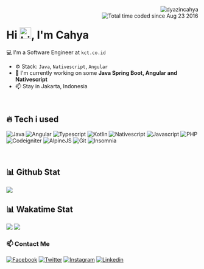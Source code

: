<img align="right" src="https://komarev.com/ghpvc/?username=dyazincahya" alt="dyazincahya" /><br/>
<img src="https://wakatime.com/badge/user/fd321787-7d82-4766-b987-60584327310e.svg" alt="Total time coded since Aug 23 2016" align="right" />

<h1>Hi <img src="https://user-images.githubusercontent.com/1303154/88677602-1635ba80-d120-11ea-84d8-d263ba5fc3c0.gif" width="30" alt="hi">, I'm Cahya</h1>

💻 I'm a Software Engineer at ``kct.co.id``

- ⚙️ Stack: ``Java``, ``Nativescript``, ``Angular``
- 🏢 I'm currently working on some **Java Spring Boot, Angular and Nativescript**
- 📫 Stay in Jakarta, Indonesia


<br/>

## 🔥 Tech i used

![Java](https://img.shields.io/badge/Java-ED8B00?style=for-the-badge&logo=java&logoColor=white)
![Angular](https://img.shields.io/badge/Angular-b52e31?style=for-the-badge&logo=angular&logoColor=white)
![Typescript](https://img.shields.io/badge/Typescript-2F74C0?style=for-the-badge&logo=typescript&logoColor=white)
![Kotlin](https://img.shields.io/badge/Kotlin-B75EA4?style=for-the-badge&logo=kotlin&logoColor=white)
![Nativescript](https://img.shields.io/badge/Nativescript-65ADF1?style=for-the-badge&logo=nativescript&logoColor=white)
![Javascript](https://img.shields.io/badge/JavaScript-323330?style=for-the-badge&logo=javascript&logoColor=F7DF1E)
![PHP](https://img.shields.io/badge/PHP-777BB4?style=for-the-badge&logo=php&logoColor=white)
![Codeigniter](https://img.shields.io/badge/Codeigniter-D64613?style=for-the-badge&logo=codeigniter&logoColor=white)
![AlpineJS](https://img.shields.io/badge/AlpineJS-8BC0D0?style=for-the-badge&logo=alpine.js&logoColor=black)
![Git](https://img.shields.io/badge/Git-F05032?style=for-the-badge&logo=git&logoColor=white)
![Insomnia](https://img.shields.io/badge/Insomnia-5849be?style=for-the-badge&logo=Insomnia&logoColor=white)

<br/>

## 📊 Github Stat

<img src="https://github-readme-stats.vercel.app/api?username=dyazincahya&show_icons=false">

<br/>

## 📊 Wakatime Stat

<img src="https://github-readme-stats.vercel.app/api/wakatime?username=dyazincahya&layout=compact">

<img src="https://github-readme-stats.vercel.app/api/top-langs/?username=dyazincahya&layout=compact">

<br/>

### 📫 Contact Me

[![Facebook](https://img.shields.io/badge/Facebook-1877F2?style=for-the-badge&logo=facebook&logoColor=white)](https://fb.com/cahya.dyazin)
[![Twitter](https://img.shields.io/badge/Twitter-1DA1F2?style=for-the-badge&logo=twitter&logoColor=white)](https://twitter.com/cahyadyazin)
[![Instagram](https://img.shields.io/badge/Instagram-E4405F?style=for-the-badge&logo=instagram&logoColor=white)](https://instagram.com/vierundsieben.photography)
[![Linkedin](https://img.shields.io/badge/Linkedin-2867B2?style=for-the-badge&logo=linkedin&logoColor=white)](https://www.linkedin.com/in/cahyadyazin/)

<br/>



